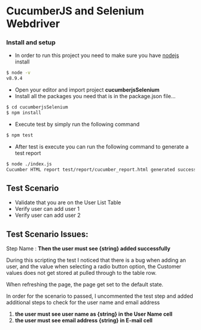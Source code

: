 # CucumberJS and Selenium Webdriver
### Install and setup
- In order to run this project you need to make sure you have [nodejs](https://nodejs.org/en/download/) install
```sh
$ node -v
v8.9.4
```
- Open your editor and import project **cucumberjsSelenium**
- Install all the packages you need that is in the package.json file...
```sh
$ cd cucumberjsSelenium
$ npm install 
```
- Execute test by simply run the following command
```sh
$ npm test
```
- After test is execute you can run the following command to generate a test report
```sh
$ node ./index.js
Cucumber HTML report test/report/cucumber_report.html generated successfully.
```

## Test Scenario
 -  Validate that you are on the User List Table
 -  Verify user can add user 1
 -  Verify user can add user 2

## Test Scenario Issues:
Step Name : **Then the user must see {string} added successfully**

During this scripting the test I noticed that there is a bug when adding an user, and the value when selecting a radio button option, the 
Customer values does not get stored at pulled through to the table row.

When refreshing the page, the page get set to the default state.

In order for the scenario to passed, I uncommented the test step and added additional steps to check for the user name and email address

1. **the user must see user name as {string} in the User Name cell** 
2. **the user must see email address {string} in E-mail cell**